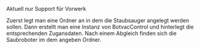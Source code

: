 Aktuell nur Support für Vorwerk

Zuerst legt man eine Ordner an in dem die Staubsauger angelegt werden sollen.
Dann erstellt man eine Instanz von BotvacControl und hinterlegt die entsprechenden Zugansdaten.
Nach einem Abgleich finden sich die Saubroboter im dem angeben Ordner.
